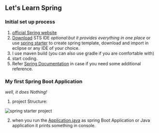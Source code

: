 ## Let's Learn Spring

### Initial set up process

1. [official Spring website](https://spring.io/)
2. [Download](https://spring.io/tools) STS IDE *optional:but it provides everything in one place* or use [spring starter](https://start.spring.io/) to create spring template, download and import in eclipse or any IDE of your choice.
3. I use maven build (you can also use gradle if you are comfortable with)
4. start coding.
5. Refer [Spring Documentation](https://docs.spring.io/spring-framework/docs/current/reference/html/) in case if you need some additional reference.

### My first Spring Boot Application
*well, it does Nothing!*
1. project Structure:

![spring starter project](https://github.com/failedpeanut/spring/blob/main/Ignore_this_folder_images_for_README/spring-boot1.png)

2. when you run the [Application.java]() as spring Boot Application or Java application it prints something in console.



